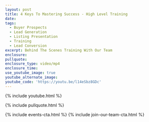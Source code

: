 ```yaml
---
layout: post
title: 4 Keys To Mastering Success - High Level Training
date:
tags:
  - Buyer Prospects
  - Lead Generation
  - Listing Presentation
  - Training
  - Lead Conversion
excerpt: Behind The Scenes Training With Our Team
enclosure:
pullquote:
enclosure_type: video/mp4
enclosure_time:
use_youtube_image: true
youtube_alternate_image:
youtube_code: 'https://youtu.be/l14eSbz8GDc'
---
```


{% include youtube.html %}

{% include pullquote.html %}

{% include events-cta.html %} {% include join-our-team-cta.html %}